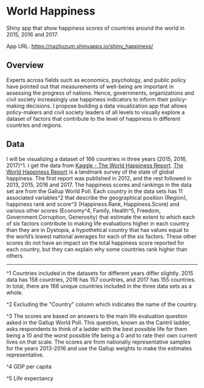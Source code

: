 
# World Happiness

Shiny app that show happiness scores of countries around the world in 2015, 2016 and 2017.

App URL: https://nazliozum.shinyapps.io/shiny_happiness/

## Overview

Experts across fields such as economics, psychology, and public policy have pointed out that measurements of well-being are important in assessing the progress of nations. Hence, governments, organizations and civil society increasingly use happiness indicators to inform their policy-making decisions. 
I propose building a data visualization app that allows policy-makers and civil society leaders of all levels to visually explore a dataset of factors that contribute to the level of happiness in different countries and regions.

## Data

I will be visualizing a dataset of 166 countries in three years (2015, 2016, 2017)^1. I get the data from [Kaggle - The World Happiness Report](https://www.kaggle.com/unsdsn/world-happiness). [The World Happiness Report](http://worldhappiness.report) is a landmark survey of the state of global happiness. The first report was published in 2012, and the rest followed in 2013, 2015, 2016 and 2017. The happiness scores and rankings in the data set are from the Gallup World Poll. Each country in the data sets has 11 associated variables^2 that describe the geographical position (Region), happiness rank and score^3 (Happiness.Rank, Happiness.Score) and various other scores (Economy^4, Family, Health^5, Freedom, Government.Corruption, Generosity) that estimate the extent to which each of six factors contribute to making life evaluations higher in each country than they are in Dystopia, a hypothetical country that has values equal to the world’s lowest national averages for each of the six factors. These other scores do not have an impact on the total happiness score reported for each country, but they can explain why some countries rank higher than others.

---

^1 Countries included in the datasets for different years differ slightly. 2015 data has 158 countries, 2016 has 157 countries, and 2017 has 155 countries. In total, there are 166 unique countries included in the three data sets as a whole.

^2 Excluding the "Country" column which indicates the name of the country.

^3 The scores are based on answers to the main life evaluation question asked in the Gallup World Poll. This question, known as the Cantril ladder, asks respondents to think of a ladder with the best possible life for them being a 10 and the worst possible life being a 0 and to rate their own current lives on that scale. The scores are from nationally representative samples for the years 2013-2016 and use the Gallup weights to make the estimates representative.

^4 GDP per capita

^5 Life expectancy

